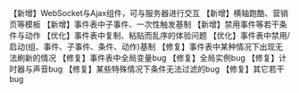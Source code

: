 【新增】WebSocket与Ajax组件，可与服务器进行交互
【新增】横轴跑酷、营销页等模板
【新增】事件表中子事件、一次性触发基制
【新增】禁用事件等若干条件与动作
【优化】事件表中复制、粘贴而乱序的体验问题
【优化】事件表中禁用/启动(组、事件、子事件、条件、动作)基制
【修复】事件表中某种情况下出现无法刷新的情况
【修复】事件表中全局变量bug
【修复】全局实例bug
【修复】计时器与声音bug
【修复】某些特殊情况下条件无法过滤的bug
【修复】其它若干bug
